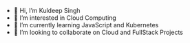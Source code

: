 - 👋 Hi, I’m Kuldeep Singh
- 👀 I’m interested in Cloud Computing
- 🌱 I’m currently learning JavaScript and Kubernetes
- 💞️ I’m looking to collaborate on Cloud and FullStack Projects
  

<!---
KuldeepSingh0094/KuldeepSingh0094 is a ✨ special ✨ repository because its `README.md` (this file) appears on your GitHub profile.
You can click the Preview link to take a look at your changes.
--->
